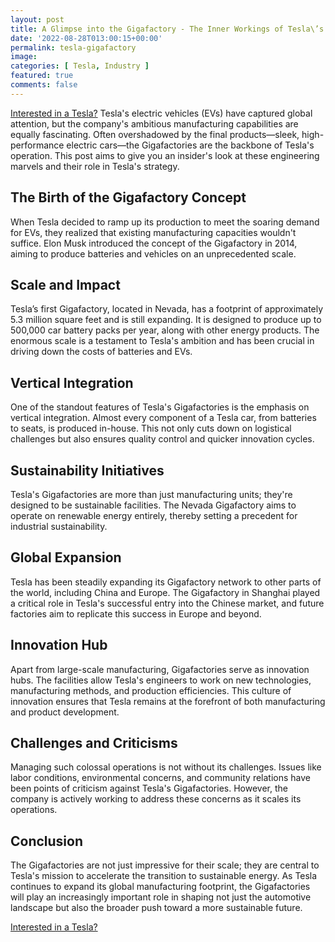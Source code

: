 ```yaml
---
layout: post
title: A Glimpse into the Gigafactory - The Inner Workings of Tesla\’s Manufacturing Powerhouse
date: '2022-08-28T013:00:15+00:00'
permalink: tesla-gigafactory
image: 
categories: [ Tesla, Industry ]
featured: true
comments: false 
---
```

[Interested in a Tesla?](https://ts.la/christopher30216)
Tesla's electric vehicles (EVs) have captured global attention, but the company's ambitious manufacturing capabilities are equally fascinating. Often overshadowed by the final products—sleek, high-performance electric cars—the Gigafactories are the backbone of Tesla's operation. This post aims to give you an insider's look at these engineering marvels and their role in Tesla's strategy.

## The Birth of the Gigafactory Concept

When Tesla decided to ramp up its production to meet the soaring demand for EVs, they realized that existing manufacturing capacities wouldn't suffice. Elon Musk introduced the concept of the Gigafactory in 2014, aiming to produce batteries and vehicles on an unprecedented scale. 

## Scale and Impact

Tesla’s first Gigafactory, located in Nevada, has a footprint of approximately 5.3 million square feet and is still expanding. It is designed to produce up to 500,000 car battery packs per year, along with other energy products. The enormous scale is a testament to Tesla's ambition and has been crucial in driving down the costs of batteries and EVs.

## Vertical Integration

One of the standout features of Tesla's Gigafactories is the emphasis on vertical integration. Almost every component of a Tesla car, from batteries to seats, is produced in-house. This not only cuts down on logistical challenges but also ensures quality control and quicker innovation cycles.

## Sustainability Initiatives

Tesla's Gigafactories are more than just manufacturing units; they're designed to be sustainable facilities. The Nevada Gigafactory aims to operate on renewable energy entirely, thereby setting a precedent for industrial sustainability.

## Global Expansion

Tesla has been steadily expanding its Gigafactory network to other parts of the world, including China and Europe. The Gigafactory in Shanghai played a critical role in Tesla's successful entry into the Chinese market, and future factories aim to replicate this success in Europe and beyond.

## Innovation Hub

Apart from large-scale manufacturing, Gigafactories serve as innovation hubs. The facilities allow Tesla's engineers to work on new technologies, manufacturing methods, and production efficiencies. This culture of innovation ensures that Tesla remains at the forefront of both manufacturing and product development.

## Challenges and Criticisms

Managing such colossal operations is not without its challenges. Issues like labor conditions, environmental concerns, and community relations have been points of criticism against Tesla's Gigafactories. However, the company is actively working to address these concerns as it scales its operations.

## Conclusion

The Gigafactories are not just impressive for their scale; they are central to Tesla's mission to accelerate the transition to sustainable energy. As Tesla continues to expand its global manufacturing footprint, the Gigafactories will play an increasingly important role in shaping not just the automotive landscape but also the broader push toward a more sustainable future.




[Interested in a Tesla?](https://ts.la/christopher30216)

